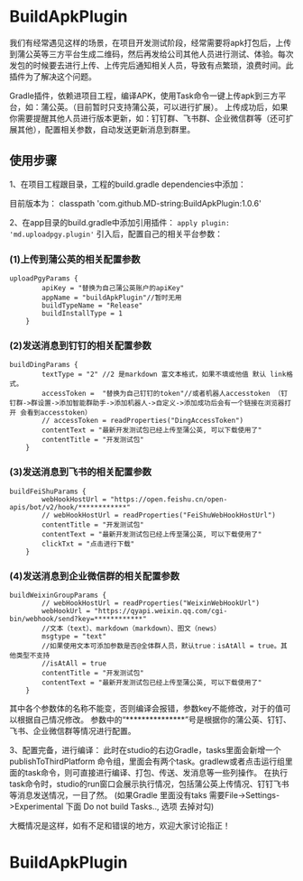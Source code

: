 # BuildApkPlugin

我们有经常遇见这样的场景，在项目开发测试阶段，经常需要将apk打包后，上传到蒲公英等三方平台生成二维码，然后再发给公司其他人员进行测试、体验。每次发包的时候要去进行上传、上传完后通知相关人员，导致有点繁琐，浪费时间。此插件为了解决这个问题。

Gradle插件，依赖进项目工程，编译APK，使用Task命令一键上传apk到三方平台，如：蒲公英。（目前暂时只支持蒲公英，可以进行扩展）。
上传成功后，如果你需要提醒其他人员进行版本更新，如：钉钉群、飞书群、企业微信群等（还可扩展其他），配置相关参数，自动发送更新消息到群里。

## 使用步骤

1、在项目工程跟目录，工程的build.gradle dependencies中添加：

目前版本为：
      classpath 'com.github.MD-string:BuildApkPlugin:1.0.6'
      
2、在app目录的build.gradle中添加引用插件：
`apply plugin: 'md.uploadpgy.plugin'` 
引入后，配置自己的相关平台参数：

### (1)上传到蒲公英的相关配置参数

```
uploadPgyParams {
        apiKey = "替换为自己蒲公英账户的apiKey"
        appName = "buildApkPlugin"//暂时无用
        buildTypeName = "Release"
        buildInstallType = 1
    }
```

### (2)发送消息到钉钉的相关配置参数 

```
buildDingParams {
        textType = "2" //2 是markdown 富文本格式，如果不填或他值 默认 link格式。
        accessToken =  "替换为自己钉钉的token"//或者机器人accesstoken （钉钉群->群设置->添加智能群助手->添加机器人->自定义->添加成功后会有一个链接在浏览器打开 会看到accesstoken）
        // accessToken = readProperties("DingAccessToken")
        contentText = "最新开发测试包已经上传至蒲公英, 可以下载使用了"
        contentTitle = "开发测试包"
    }
```

### (3)发送消息到飞书的相关配置参数

```
buildFeiShuParams {
        webHookHostUrl = "https://open.feishu.cn/open-apis/bot/v2/hook/************"
        // webHookHostUrl = readProperties("FeiShuWebHookHostUrl")
        contentTitle = "开发测试包"
        contentText = "最新开发测试包已经上传至蒲公英, 可以下载使用了"
        clickTxt = "点击进行下载"
    }
```
### (4)发送消息到企业微信群的相关配置参数

```
buildWeixinGroupParams {
        // webHookHostUrl = readProperties("WeixinWebHookUrl")
        webHookUrl = "https://qyapi.weixin.qq.com/cgi-bin/webhook/send?key=************"
        //文本（text）、markdown（markdown）、图文（news）
        msgtype = "text"
        //如果使用文本可添加参数是否@全体群人员，默认true：isAtAll = true。其他类型不支持
        //isAtAll = true
        contentTitle = "开发测试包"
        contentText = "最新开发测试包已经上传至蒲公英, 可以下载使用了"
    }
```

其中各个参数体的名称不能变，否则编译会报错，参数key不能修改，对于的值可以根据自己情况修改。 
参数中的“***************”号是根据你的蒲公英、钉钉、飞书、企业微信群等情况进行配置。



3、配置完备，进行编译： 此时在studio的右边Gradle，tasks里面会新增一个publishToThirdPlatform
命令组，里面会有两个task。gradlew或者点击运行组里面的task命令，则可直接进行编译、打包、传送、发消息等一些列操作。
在执行task命令时，studio的run窗口会展示执行情况，包括蒲公英上传情况、钉钉飞书等消息发送情况，一目了然。
(如果Gradle 里面没有taks 需要File->Settings->Experimental  下面 Do not build Tasks.., 选项 去掉对勾)

大概情况是这样，如有不足和错误的地方，欢迎大家讨论指正！
# BuildApkPlugin
